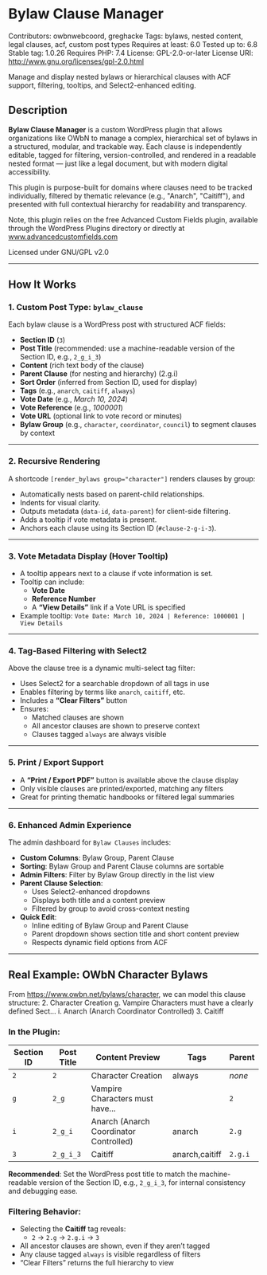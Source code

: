 # Bylaw Clause Manager
Contributors: owbnwebcoord, greghacke
Tags: bylaws, nested content, legal clauses, acf, custom post types
Requires at least: 6.0
Tested up to: 6.8
Stable tag: 1.0.26
Requires PHP: 7.4
License: GPL-2.0-or-later
License URI: http://www.gnu.org/licenses/gpl-2.0.html

Manage and display nested bylaws or hierarchical clauses with ACF support, filtering, tooltips, and Select2-enhanced editing.

## Description
**Bylaw Clause Manager** is a custom WordPress plugin that allows organizations like OWbN to manage a complex, hierarchical set of bylaws in a structured, modular, and trackable way. Each clause is independently editable, tagged for filtering, version-controlled, and rendered in a readable nested format — just like a legal document, but with modern digital accessibility.

This plugin is purpose-built for domains where clauses need to be tracked individually, filtered by thematic relevance (e.g., "Anarch", "Caitiff"), and presented with full contextual hierarchy for readability and transparency.

Note, this plugin relies on the free Advanced Custom Fields plugin, available through the WordPress Plugins directory or directly at www.advancedcustomfields.com

Licensed under GNU/GPL v2.0

---

## How It Works

### 1. Custom Post Type: `bylaw_clause`
Each bylaw clause is a WordPress post with structured ACF fields:
- **Section ID** (`3`)
- **Post Title** (recommended: use a machine-readable version of the Section ID, e.g., `2_g_i_3`)
- **Content** (rich text body of the clause)
- **Parent Clause** (for nesting and hierarchy) (2.g.i)
- **Sort Order** (inferred from Section ID, used for display)
- **Tags** (e.g., `anarch`, `caitiff`, `always`)
- **Vote Date** (e.g., *March 10, 2024*)
- **Vote Reference** (e.g., *1000001*)
- **Vote URL** (optional link to vote record or minutes)
- **Bylaw Group** (e.g., `character`, `coordinator`, `council`) to segment clauses by context

---

### 2. Recursive Rendering
A shortcode `[render_bylaws group="character"]` renders clauses by group:
- Automatically nests based on parent-child relationships.
- Indents for visual clarity.
- Outputs metadata (`data-id`, `data-parent`) for client-side filtering.
- Adds a tooltip if vote metadata is present.
- Anchors each clause using its Section ID (`#clause-2-g-i-3`).

---

### 3. Vote Metadata Display (Hover Tooltip)
- A tooltip appears next to a clause if vote information is set.
- Tooltip can include:
  - **Vote Date**
  - **Reference Number**
  - A **“View Details”** link if a Vote URL is specified
- Example tooltip:
  `Vote Date: March 10, 2024 | Reference: 1000001 | View Details`

---

### 4. Tag-Based Filtering with Select2
Above the clause tree is a dynamic multi-select tag filter:
- Uses Select2 for a searchable dropdown of all tags in use
- Enables filtering by terms like `anarch`, `caitiff`, etc.
- Includes a **“Clear Filters”** button
- Ensures:
  - Matched clauses are shown
  - All ancestor clauses are shown to preserve context
  - Clauses tagged `always` are always visible

---

### 5. Print / Export Support
- A **“Print / Export PDF”** button is available above the clause display
- Only visible clauses are printed/exported, matching any filters
- Great for printing thematic handbooks or filtered legal summaries

---

### 6. Enhanced Admin Experience
The admin dashboard for `Bylaw Clauses` includes:
- **Custom Columns**: Bylaw Group, Parent Clause
- **Sorting**: Bylaw Group and Parent Clause columns are sortable
- **Admin Filters**: Filter by Bylaw Group directly in the list view
- **Parent Clause Selection**:
  - Uses Select2-enhanced dropdowns
  - Displays both title and a content preview
  - Filtered by group to avoid cross-context nesting
- **Quick Edit**:
  - Inline editing of Bylaw Group and Parent Clause
  - Parent dropdown shows section title and short content preview
  - Respects dynamic field options from ACF

---

## Real Example: OWbN Character Bylaws

From https://www.owbn.net/bylaws/character, we can model this clause structure:
2. Character Creation
  g. Vampire Characters must have a clearly defined Sect…
    i. Anarch (Anarch Coordinator Controlled)
      3. Caitiff

### In the Plugin:

| Section ID | Post Title | Content Preview                        | Tags           | Parent    |
|------------|------------|----------------------------------------|----------------|-----------|
| `2`        | `2`        | Character Creation                     | always         | *none*    |
| `g`        | `2_g`      | Vampire Characters must have...        |                | `2`       |
| `i`        | `2_g_i`    | Anarch (Anarch Coordinator Controlled) | anarch         | `2.g`     |
| `3`        | `2_g_i_3`  | Caitiff                                | anarch,caitiff | `2.g.i`   |

**Recommended**: Set the WordPress post title to match the machine-readable version of the Section ID, e.g., `2_g_i_3`, for internal consistency and debugging ease.

### Filtering Behavior:
- Selecting the **Caitiff** tag reveals:
  - `2` → `2.g` → `2.g.i` → `3`
- All ancestor clauses are shown, even if they aren’t tagged
- Any clause tagged `always` is visible regardless of filters
- “Clear Filters” returns the full hierarchy to view
